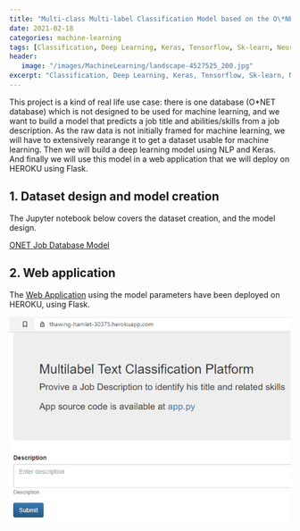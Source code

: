 ```yaml
---
title: "Multi-class Multi-label Classification Model based on the O\*NET Job Database"
date: 2021-02-18
categories: machine-learning
tags: [Classification, Deep Learning, Keras, Tensorflow, Sk-learn, Neural Network, NLP, Machine Learning, Python, Multi-class, Multi-label]
header: 
   image: "/images/MachineLearning/landscape-4527525_200.jpg"
excerpt: "Classification, Deep Learning, Keras, Tensorflow, Sk-learn, Neural Network, NLP, Machine Learning, Python, Multi-class, Multi-label"
---
```



This project is a kind of real life use case: there is one database (O\*NET database) which is not designed to be used for machine learning, and we want to build a model that predicts a job title and abilities/skills from a job description. As the raw data is not initially framed for machine learning, we will have to extensively rearange it to get a dataset usable for machine learning. 
Then we will build a deep learning model using NLP and Keras. And finally we will use this model in a web application that we will deploy on HEROKU using Flask.   
 





## 1. Dataset design and model creation 
The Jupyter notebook below covers the dataset creation, and the model design.  

[ONET Job Database Model](https://github.com/cjlise/MachineLearning/blob/master/DeepLearning/OnetJobDatabaseAnalysis.ipynb) 


## 2. Web application
The [Web Application](https://thawing-hamlet-30375.herokuapp.com/) using the model parameters have been deployed on HEROKU, using Flask.

![Web App](/images/DeepLearning/projects/onet-webapp.png "Web App")
   







	